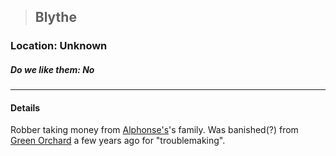 >## Blythe

### Location: Unknown

##### Do we like them: No

***

#### Details

Robber taking money from [Alphonse's](../PCs/Alphonse%20Steele.md)'s family. Was banished(?) from [Green Orchard](../../Locations/Green%20Orchard.md) a few years ago for "troublemaking". 